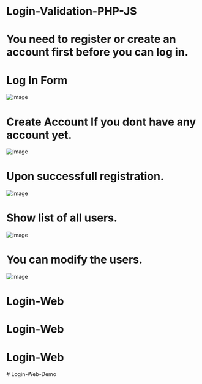 # Login-Validation-PHP-JS
# You need to register or create an account first before you can log in.

# Log In Form

![image](https://user-images.githubusercontent.com/88817315/142987110-8a37c1ce-106a-401d-999a-0576b190e205.png)


# Create Account If you dont have any account yet.

![image](https://user-images.githubusercontent.com/88817315/142987161-ebae5722-5e7e-44b5-bf9d-1bdce20dba88.png)


# Upon successfull registration.

![image](https://user-images.githubusercontent.com/88817315/142987257-6f87d5b3-9d7b-4a9f-abbb-5363b4cc01c5.png)

# Show list of all users.

![image](https://user-images.githubusercontent.com/88817315/142987285-b5453e30-7cb7-453c-9e6a-71d40386ea25.png)


# You can modify the users.

![image](https://user-images.githubusercontent.com/88817315/143457927-c5f45fb6-ac98-44e1-83bd-78e9cae67f3c.png)
# Login-Web
# Login-Web
# Login-Web
#   L o g i n - W e b - D e m o  
 